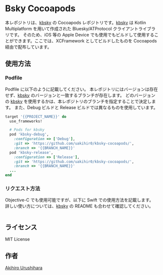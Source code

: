 # Bsky Cocoapods

本レポジトリは、[kbsky] の Cocoapods レポジトリです。[kbsky] は Kotlin Multiplatform を用いて作成された Bluesky/ATProtocol クライアントライブラリです。
そのため、iOS 等の Apple Device でも使用でもビルドして使用することができます。ここでは、XCFramework としてビルドしたものを Cocoapods 経由で配布しています。

## 使用方法

### Podfile

Podfile に以下のように記載してください。
本レポジトリにはバージョンは存在せず、[kbsky] のバージョンと一致するブランチが存在します。
どのバージョンの [kbsky] を使用するかは、本レポジトリのブランチを指定することで決定します。
また、Debug ビルドと Release ビルドでは異なるものを使用しています。

```ruby
target '{{PROJECT_NAME}}' do
  use_frameworks!

  # Pods for kbsky
  pod 'kbsky-debug', 
    :configuration => ['Debug'], 
    :git => 'https://github.com/uakihir0/kbsky-cocoapods/', 
    :branch => '{{BRANCH_NAME}}'
  pod 'kbsky-release', 
    :configuration => ['Release'], 
    :git => 'https://github.com/uakihir0/kbsky-cocoapods/', 
    :branch => '{{BRANCH_NAME}}'
  ...
end
```

### リクエスト方法

Objective-C でも使用可能ですが、以下に Swift での使用方法を記載します。
詳しい使い方については、[kbsky] の README も合わせて確認してください。

```swift

```

## ライセンス

MIT License

## 作者

[Akihiro Urushihara](https://github.com/uakihir0)


[kbsky]: https://github.com/uakihir0/kbsky